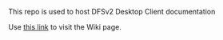 
This repo is used to host DFSv2 Desktop Client documentation

Use [this link](https://github.com/thinklogistics/DFSDFSCLDocs/wiki) to visit the Wiki page.